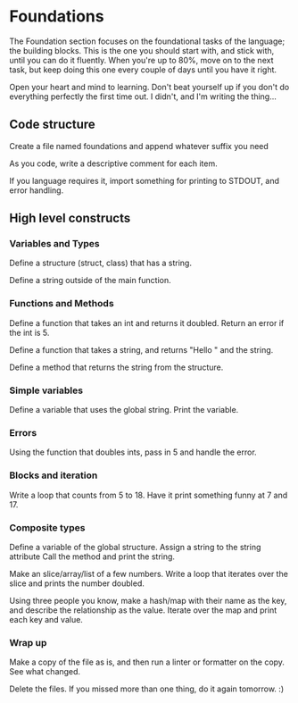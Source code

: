 # Foundations

The Foundation section focuses on the foundational tasks of the language;
the building blocks. This is the one you should start with, and stick with,
until you can do it fluently. When you're up to 80%, move on to the next
task, but keep doing this one every couple of days until you have it right.

Open your heart and mind to learning. Don't beat yourself up if you don't do 
everything perfectly the first time out. I didn't, and I'm writing the thing...

## Code structure

Create a file named foundations and append whatever suffix you need

As you code, write a descriptive comment for each item.

If you language requires it, import something for printing to STDOUT, and error handling.

## High level constructs

### Variables and Types

Define a structure (struct, class)  that has a string.

Define a string outside of the main function.

### Functions and Methods

Define a function that takes an int and returns it doubled.
Return an error if the int is 5.

Define a function that takes a string, and returns "Hello " and the string.

Define a method that returns the string from the structure.


### Simple variables

Define a variable that uses the global string.
  Print the variable.

### Errors
Using the function that doubles ints, pass in 5 and handle the error.

### Blocks and iteration
Write a loop that counts from 5 to 18.
  Have it print something funny at 7 and 17.

### Composite types
Define a variable of the global structure.
  Assign a string to the string attribute
  Call the method and print the string.

Make an slice/array/list of a few numbers.
  Write a loop that iterates over the slice and prints the number doubled.

Using three people you know, make a hash/map with their name as the key, and 
describe the relationship as the value.
  Iterate over the map and print each key and value.

### Wrap up

Make a copy of the file as is, and then run a linter or formatter on the copy.
See what changed.

Delete the files. If you missed more than one thing, do it again tomorrow.  :)

